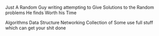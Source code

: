 Just A Random Guy writing attempting to Give Solutions to the Random problems He finds Worth his Time

Algorithms
Data Structure
Networking
Collection of Some use full stuff which can get your shit done
